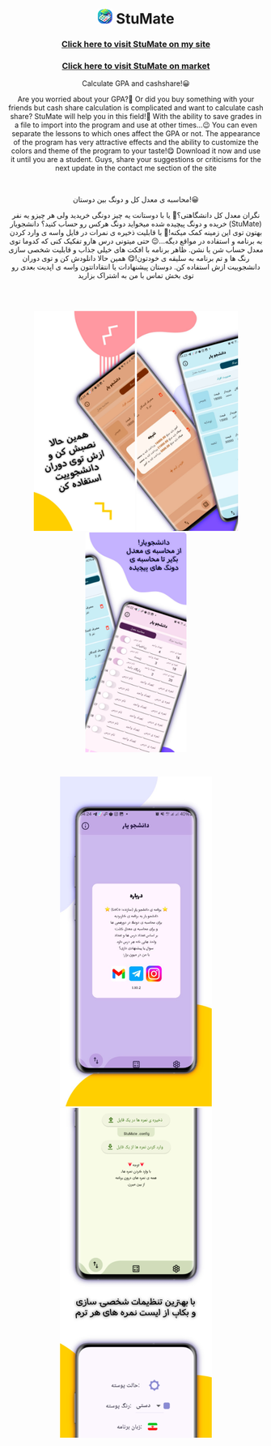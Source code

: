 <h1 align="center"> <img width="30" src="/images/icon.png" alt="StuMate" /> StuMate </h1>
<h3 align="center"> <a href="https://loco81.ir/skills/StuMate"> Click here to visit StuMate on my site </a> </h3>
<h3 align="center"> <a href="http://cafebazaar.ir/app/?id=com.LoCo.StuMate&ref=share"> Click here to visit StuMate on market </a> </h3>
<p align="center"> Calculate GPA and cashshare!😀 </p>
<p align="center"> Are you worried about your GPA?🤔 Or did you buy something with your friends but cash share calculation  is complicated and want to calculate cash share? StuMate will help you in this field!🤩 With the ability to save grades in a file to import into the program and use at other times...😉 You can even separate the lessons to which ones affect the GPA or not. The appearance of the program has very attractive effects and the ability to customize the colors and theme of the program to your taste!😋 Download it now and use it until you are a student. Guys, share your suggestions or criticisms for the next update in the contact me section of the site </p>
<br>
<p align="center"> محاسبه ی معدل کل و دونگ بین دوستان!😀 </p>
<p align="center"> نگران معدل کل دانشگاهتی؟🤔 یا با دوستانت یه چیز دونگی خریدید ولی هر چیزو یه نفر خریده و دونگ پیچیده شده میخواید دونگ هرکس رو حساب کنید؟ دانشجویار (StuMate) بهتون توی این زمینه کمک میکنه!🤩 با قابلیت ذخیره ی نمرات در فایل واسه ی وارد کردن به برنامه و استفاده در مواقع دیگه...😉 حتی میتونی درس هارو تفکیک کنی که کدوما توی معدل حساب شن یا نشن. ظاهر برنامه با افکت های خیلی جذاب و قابلیت شخصی سازی رنگ ها و تم برنامه به سلیقه ی خودتون!😋 همین حالا دانلودش کن و توی دوران دانشجوییت ازش استفاده کن. دوستان پیشنهادات یا انتقاداتتون واسه ی اپدیت بعدی رو توی بخش تماس با من به اشتراک بزارید </p>
<br>
<br>
<div align="center">
  <p align="center">
    <img width="200" src="/images/03.jpg" alt="StuMate" />
    <img width="200" src="/images/02.jpg" alt="StuMate" />
    <img width="200" src="/images/01.jpg" alt="StuMate" />
  </p>
</div>
<br>
<div align="center">
  <p align="center">
    <img width="300" src="/images/05.jpg" alt="StuMate" />
    <img width="300" src="/images/04.jpg" alt="StuMate" />
  </p>
</div>
<br>
